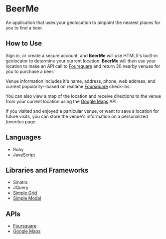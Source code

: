 # BeerMe
An application that uses your geolocation to pinpoint the nearest places for you to find a beer.

## How to Use

Sign in, or create a secure account, and **BeerMe** will use HTML5's built-in geolocator to determine your current location. **BeerMe** will then use your location to make an API call to [Foursquare](http://foursquare.com) and return 30 nearby venues for you to purchase a beer.

Venue information includes it's name, address, phone, web address, and current popularity--based on realtime [Foursquare](http://foursquare.com) check-ins.

You can also view a map of the location and receive directions to the venue from your current location using the [Google Maps](http://maps.google.com) API.

If you visited and enjoyed a particular venue, or want to save a location for future visits, you can store the venue's information on a personalized *favorites* page.

## Languages

- Ruby
- JavaScript

## Libraries and Frameworks

- Sinatra
- JQuery
- [Simple Grid](http://thisisdallas.github.io/Simple-Grid/)
- [Simple Modal](http://www.ericmmartin.com/projects/simplemodal/)

## APIs

- [Foursquare](https://developer.foursquare.com/)
- [Google Maps](https://developers.google.com/maps/)